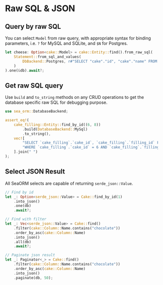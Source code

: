 # Raw SQL & JSON

## Query by raw SQL

You can select `Model` from raw query, with appropriate syntax for binding parameters, i.e. `?` for MySQL and SQLite, and `$N` for Postgres.

```rust
let cheese: Option<cake::Model> = cake::Entity::find().from_raw_sql(
    Statement::from_sql_and_values(
        DbBackend::Postgres, r#"SELECT "cake"."id", "cake"."name" FROM "cake" WHERE "id" = $1"#, vec![1.into()]
    )
).one(&db).await?;
```

## Get raw SQL query

Use `build` and `to_string` methods on any CRUD operations to get the database specific raw SQL for debugging purpose.

```rust
use sea_orm::DatabaseBackend;

assert_eq!(
    cake_filling::Entity::find_by_id((6, 8))
        .build(DatabaseBackend::MySql)
        .to_string(),
    vec![
        "SELECT `cake_filling`.`cake_id`, `cake_filling`.`filling_id` FROM `cake_filling`",
        "WHERE `cake_filling`.`cake_id` = 6 AND `cake_filling`.`filling_id` = 8",
    ].join(" ")
);
```

## Select JSON Result

All SeaORM selects are capable of returning `serde_json::Value`.

```rust
// Find by id
let _: Option<serde_json::Value> = Cake::find_by_id(1)
    .into_json()
    .one(db)
    .await?;

// Find with filter
let _: Vec<serde_json::Value> = Cake::find()
    .filter(cake::Column::Name.contains("chocolate"))
    .order_by_asc(cake::Column::Name)
    .into_json()
    .all(db)
    .await?;

// Paginate json result
let _: Paginator<_> = Cake::find()
    .filter(cake::Column::Name.contains("chocolate"))
    .order_by_asc(cake::Column::Name)
    .into_json()
    .paginate(db, 50);
```
